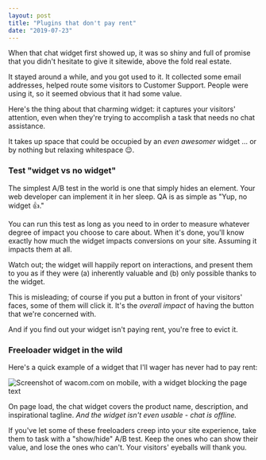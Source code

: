 ```yaml
---
layout: post
title: "Plugins that don't pay rent"
date: "2019-07-23"
---
```


When that chat widget first showed up, it was so shiny and full of promise that you didn't hesitate to give it sitewide, above the fold real estate.

It stayed around a while, and you got used to it. It collected some email addresses, helped route some visitors to Customer Support. People were using it, so it seemed obvious that it had some value.

Here's the thing about that charming widget: it captures your visitors' attention, even when they're trying to accomplish a task that needs no chat assistance.

It takes up space that could be occupied by an _even awesomer_ widget ... or by nothing but relaxing whitespace 😌.

### Test "widget vs no widget"

The simplest A/B test in the world is one that simply hides an element. Your web developer can implement it in her sleep. QA is as simple as "Yup, no widget 👍."

You can run this test as long as you need to in order to measure whatever degree of impact you choose to care about. When it's done, you'll know exactly how much the widget impacts conversions on your site. Assuming it impacts them at all.

Watch out; the widget will happily report on interactions, and present them to you as if they were (a) inherently valuable and (b) only possible thanks to the widget.

This is misleading; of course if you put a button in front of your visitors' faces, some of them will click it. It's the _overall impact_ of having the button that we're concerned with.

And if you find out your widget isn't paying rent, you're free to evict it.

### Freeloader widget in the wild

Here's a quick example of a widget that I'll wager has never had to pay rent:

![Screenshot of wacom.com on mobile, with a widget blocking the page text](/images/wacom-screenshot.png)

On page load, the chat widget covers the product name, description, and inspirational tagline. _And the widget isn't even usable - chat is offline._

If you've let some of these freeloaders creep into your site experience, take them to task with a "show/hide" A/B test. Keep the ones who can show their value, and lose the ones who can't. Your visitors' eyeballs will thank you.
